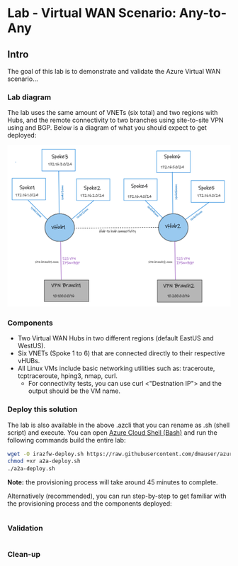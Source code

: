 # Lab - Virtual WAN Scenario: Any-to-Any

## Intro

The goal of this lab is to demonstrate and validate the Azure Virtual WAN scenario...

### Lab diagram

The lab uses the same amount of VNETs (six total) and two regions with Hubs, and the remote connectivity to two branches using site-to-site VPN using and BGP. Below is a diagram of what you should expect to get deployed:

![net diagram](./media/networkdiagram.png)

### Components

- Two Virtual WAN Hubs in two different regions (default EastUS and WestUS).
- Six VNETs (Spoke 1 to 6) that are connected directly to their respective vHUBs.
- All Linux VMs include basic networking utilities such as: traceroute, tcptraceroute, hping3, nmap, curl.
    - For connectivity tests, you can use curl <"Destnation IP"> and the output should be the VM name.

### Deploy this solution

The lab is also available in the above .azcli that you can rename as .sh (shell script) and execute. You can open [Azure Cloud Shell (Bash)](https://shell.azure.com) and run the following commands build the entire lab:

```bash
wget -O irazfw-deploy.sh https://raw.githubusercontent.com/dmauser/azure-virtualwan/main/any-to-any/a2a-deploy.azcli
chmod +xr a2a-deploy.sh
./a2a-deploy.sh 
```

**Note:** the provisioning process will take around 45 minutes to complete.

Alternatively (recommended), you can run step-by-step to get familiar with the provisioning process and the components deployed:

```bash

```

### Validation

```bash
```

### Clean-up

```bash
```